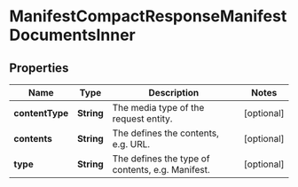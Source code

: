 

# ManifestCompactResponseManifestDocumentsInner


## Properties

| Name | Type | Description | Notes |
|------------ | ------------- | ------------- | -------------|
|**contentType** | **String** | The media type of the request entity. |  [optional] |
|**contents** | **String** | The defines the contents, e.g. URL. |  [optional] |
|**type** | **String** | The defines the type of contents, e.g. Manifest. |  [optional] |



